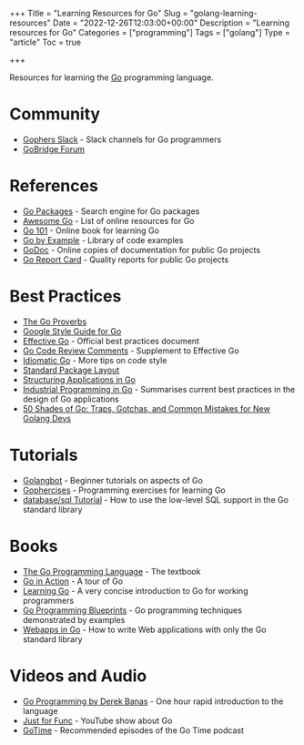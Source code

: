 +++
Title = "Learning Resources for Go"
Slug = "golang-learning-resources"
Date = "2022-12-26T12:03:00+00:00"
Description = "Learning resources for Go"
Categories = ["programming"]
Tags = ["golang"]
Type = "article"
Toc = true

+++

Resources for learning the [Go](https://go.dev/) programming language.

<!--more-->


# Community

- [Gophers Slack](https://gophers.slack.com) - Slack channels for Go programmers
- [GoBridge Forum](https://forum.golangbridge.org/)

# References

- [Go Packages](https://pkg.go.dev/) - Search engine for Go packages
- [Awesome Go](https://awesome-go.com) - List of online resources for Go
- [Go 101](https://go101.org) - Online book for learning Go
- [Go by Example](https://gobyexample.com) - Library of code examples
- [GoDoc](https://godoc.org/) - Online copies of documentation for public Go projects
- [Go Report Card](https://goreportcard.com/) - Quality reports for public Go projects

# Best Practices

- [The Go Proverbs](https://go-proverbs.github.io/)
- [Google Style Guide for Go](https://google.github.io/styleguide/go/index)
- [Effective Go](https://golang.org/doc/effective_go.html) - Official best practices
  document
- [Go Code Review Comments](https://github.com/golang/go/wiki/CodeReviewComments) -
  Supplement to Effective Go
- [Idiomatic Go](https://dmitri.shuralyov.com/idiomatic-go) - More tips on code style
- [Standard Package Layout](https://medium.com/@benbjohnson/standard-package-layout-7cdbc8391fc1)
- [Structuring Applications in Go](https://medium.com/@benbjohnson/structuring-applications-in-go-3b04be4ff091)
- [Industrial Programming in Go](https://peter.bourgon.org/go-for-industrial-programming/) -
  Summarises current best practices in the design of Go applications
- [50 Shades of Go: Traps, Gotchas, and Common Mistakes for New Golang Devs](http://devs.cloudimmunity.com/gotchas-and-common-mistakes-in-go-golang/)

# Tutorials

- [Golangbot](https://golangbot.com) - Beginner tutorials on aspects of Go
- [Gophercises](https://gophercises.com/) - Programming exercises for learning Go
- [database/sql Tutorial](http://go-database-sql.org/) - How to use the low-level SQL support in the Go standard library

# Books

- [The Go Programming Language](http://www.gopl.io/) - The textbook
- [Go in Action](https://www.manning.com/books/go-in-action) - A tour of Go
- [Learning Go](https://miek.nl/go/#) - A very concise introduction to Go for working
  programmers
- [Go Programming Blueprints](https://www.packtpub.com/application-development/go-programming-blueprints-second-edition) -
  Go programming techniques demonstrated by examples
- [Webapps in Go](https://github.com/thewhitetulip/web-dev-golang-anti-textbook/) - How
  to write Web applications with only the Go standard library

# Videos and Audio

- [Go Programming by Derek Banas](https://youtu.be/CF9S4QZuV30?list=PLKPKsJOCS_IkEu5FX3hzo_A7eMbHXF68L) -
  One hour rapid introduction to the language
- [Just for Func](https://www.youtube.com/channel/UC_BzFbxG2za3bp5NRRRXJSw) - YouTube
  show about Go
- [GoTime](https://changelog.com/gotime/recommended) - Recommended episodes of the Go Time podcast
